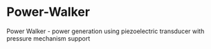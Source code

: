 # Power-Walker
Power Walker - power generation using piezoelectric transducer with pressure mechanism support
